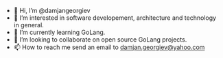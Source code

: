 - 👋 Hi, I’m @damjangeorgiev
- 👀 I’m interested in software developement, architecture and technology in general.
- 🌱 I’m currently learning GoLang.
- 💞️ I’m looking to collaborate on open source GoLang projects.
- 📫 How to reach me send an email to damjan.georgiev@yahoo.com

<!---
damjangeorgiev/damjangeorgiev is a ✨ special ✨ repository because its `README.md` (this file) appears on your GitHub profile.
You can click the Preview link to take a look at your changes.
--->
